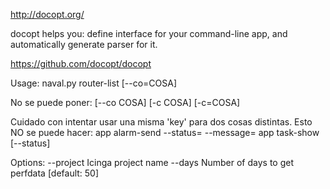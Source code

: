 http://docopt.org/

docopt helps you:
define interface for your command-line app, and
automatically generate parser for it.

https://github.com/docopt/docopt



Usage:
  naval.py router-list [--co=COSA] <name>

No se puede poner:
  [--co COSA]
  [-c COSA]
  [-c=COSA]

Cuidado con intentar usar una misma 'key' para dos cosas distintas.
Esto NO se puede hacer:
  app alarm-send --status=<status> --message=<message>
  app task-show [--status]

Options:
    --project <project>         Icinga project name
    --days <days>               Number of days to get perfdata [default: 50]
